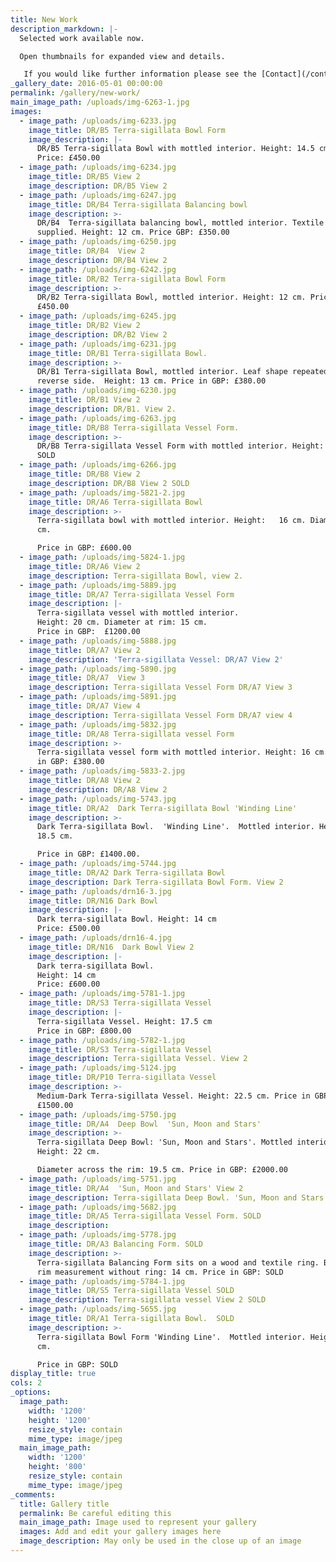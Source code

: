 ```yaml
---
title: New Work
description_markdown: |-
  Selected work available now.

  Open thumbnails for expanded view and details.

   If you would like further information please see the [Contact](/contact) page.
_gallery_date: 2016-05-01 00:00:00
permalink: /gallery/new-work/
main_image_path: /uploads/img-6263-1.jpg
images:
  - image_path: /uploads/img-6233.jpg
    image_title: DR/B5 Terra-sigillata Bowl Form
    image_description: |-
      DR/B5 Terra-sigillata Bowl with mottled interior. Height: 14.5 cm
      Price: £450.00
  - image_path: /uploads/img-6234.jpg
    image_title: DR/B5 View 2
    image_description: DR/B5 View 2
  - image_path: /uploads/img-6247.jpg
    image_title: DR/B4 Terra-sigillata Balancing bowl
    image_description: >-
      DR/B4  Terra-sigillata balancing bowl, mottled interior. Textile ring
      supplied. Height: 12 cm. Price GBP: £350.00
  - image_path: /uploads/img-6250.jpg
    image_title: DR/B4  View 2
    image_description: DR/B4 View 2
  - image_path: /uploads/img-6242.jpg
    image_title: DR/B2 Terra-sigillata Bowl Form
    image_description: >-
      DR/B2 Terra-sigillata Bowl, mottled interior. Height: 12 cm. Price in GBP:
      £450.00
  - image_path: /uploads/img-6245.jpg
    image_title: DR/B2 View 2
    image_description: DR/B2 View 2
  - image_path: /uploads/img-6231.jpg
    image_title: DR/B1 Terra-sigillata Bowl.
    image_description: >-
      DR/B1 Terra-sigillata Bowl, mottled interior. Leaf shape repeated on
      reverse side.  Height: 13 cm. Price in GBP: £380.00
  - image_path: /uploads/img-6230.jpg
    image_title: DR/B1 View 2
    image_description: DR/B1. View 2.
  - image_path: /uploads/img-6263.jpg
    image_title: DR/B8 Terra-sigillata Vessel Form.
    image_description: >-
      DR/B8 Terra-sigillata Vessel Form with mottled interior. Height: 19 cm.
      SOLD
  - image_path: /uploads/img-6266.jpg
    image_title: DR/B8 View 2
    image_description: DR/B8 View 2 SOLD
  - image_path: /uploads/img-5821-2.jpg
    image_title: DR/A6 Terra-sigillata Bowl
    image_description: >-
      Terra-sigillata bowl with mottled interior. Height:   16 cm. Diameter: 19
      cm. 

      Price in GBP: £600.00
  - image_path: /uploads/img-5824-1.jpg
    image_title: DR/A6 View 2
    image_description: Terra-sigillata Bowl, view 2.
  - image_path: /uploads/img-5889.jpg
    image_title: DR/A7 Terra-sigillata Vessel Form
    image_description: |-
      Terra-sigillata vessel with mottled interior. 
      Height: 20 cm. Diameter at rim: 15 cm.
      Price in GBP:  £1200.00
  - image_path: /uploads/img-5888.jpg
    image_title: DR/A7 View 2
    image_description: 'Terra-sigillata Vessel: DR/A7 View 2'
  - image_path: /uploads/img-5890.jpg
    image_title: DR/A7  View 3
    image_description: Terra-sigillata Vessel Form DR/A7 View 3
  - image_path: /uploads/img-5891.jpg
    image_title: DR/A7 View 4
    image_description: Terra-sigillata Vessel Form DR/A7 view 4
  - image_path: /uploads/img-5832.jpg
    image_title: DR/A8 Terra-sigillata vessel Form
    image_description: >-
      Terra-sigillata vessel form with mottled interior. Height: 16 cm.  Price
      in GBP: £380.00
  - image_path: /uploads/img-5833-2.jpg
    image_title: DR/A8 View 2
    image_description: DR/A8 View 2
  - image_path: /uploads/img-5743.jpg
    image_title: DR/A2  Dark Terra-sigillata Bowl 'Winding Line'
    image_description: >-
      Dark Terra-sigillata Bowl.  'Winding Line'.  Mottled interior. Height:
      18.5 cm. 

      Price in GBP: £1400.00.
  - image_path: /uploads/img-5744.jpg
    image_title: DR/A2 Dark Terra-sigillata Bowl
    image_description: Dark Terra-sigillata Bowl Form. View 2
  - image_path: /uploads/drn16-3.jpg
    image_title: DR/N16 Dark Bowl
    image_description: |-
      Dark terra-sigillata Bowl. Height: 14 cm
      Price: £500.00
  - image_path: /uploads/drn16-4.jpg
    image_title: DR/N16  Dark Bowl View 2
    image_description: |-
      Dark terra-sigillata Bowl. 
      Height: 14 cm
      Price: £600.00
  - image_path: /uploads/img-5781-1.jpg
    image_title: DR/S3 Terra-sigillata Vessel
    image_description: |-
      Terra-sigillata Vessel. Height: 17.5 cm
      Price in GBP: £800.00
  - image_path: /uploads/img-5782-1.jpg
    image_title: DR/S3 Terra-sigillata Vessel
    image_description: Terra-sigillata Vessel. View 2
  - image_path: /uploads/img-5124.jpg
    image_title: DR/P10 Terra-sigillata Vessel
    image_description: >-
      Medium-Dark Terra-sigillata Vessel. Height: 22.5 cm. Price in GBP:
      £1500.00
  - image_path: /uploads/img-5750.jpg
    image_title: DR/A4  Deep Bowl  'Sun, Moon and Stars'
    image_description: >-
      Terra-sigillata Deep Bowl: 'Sun, Moon and Stars'. Mottled interior.
      Height: 22 cm.

      Diameter across the rim: 19.5 cm. Price in GBP: £2000.00
  - image_path: /uploads/img-5751.jpg
    image_title: DR/A4  'Sun, Moon and Stars' View 2
    image_description: Terra-sigillata Deep Bowl. 'Sun, Moon and Stars'  View  2
  - image_path: /uploads/img-5682.jpg
    image_title: DR/A5 Terra-sigillata Vessel Form. SOLD
    image_description:
  - image_path: /uploads/img-5778.jpg
    image_title: DR/A3 Balancing Form. SOLD
    image_description: >-
      Terra-sigillata Balancing Form sits on a wood and textile ring. Base to
      rim measurement without ring: 14 cm. Price in GBP: SOLD
  - image_path: /uploads/img-5784-1.jpg
    image_title: DR/S5 Terra-sigillata Vessel SOLD
    image_description: Terra-sigillata vessel View 2 SOLD
  - image_path: /uploads/img-5655.jpg
    image_title: DR/A1 Terra-sigillata Bowl.  SOLD
    image_description: >-
      Terra-sigillata Bowl Form 'Winding Line'.  Mottled interior. Height: 14
      cm.

      Price in GBP: SOLD
display_title: true
cols: 2
_options:
  image_path:
    width: '1200'
    height: '1200'
    resize_style: contain
    mime_type: image/jpeg
  main_image_path:
    width: '1200'
    height: '800'
    resize_style: contain
    mime_type: image/jpeg
_comments:
  title: Gallery title
  permalink: Be careful editing this
  main_image_path: Image used to represent your gallery
  images: Add and edit your gallery images here
  image_description: May only be used in the close up of an image
---
```



